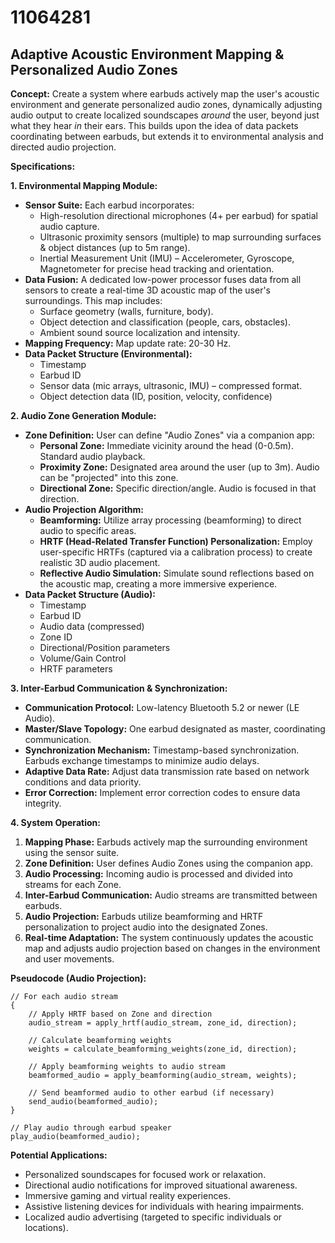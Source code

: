 # 11064281

## Adaptive Acoustic Environment Mapping & Personalized Audio Zones

**Concept:** Create a system where earbuds actively map the user's acoustic environment and generate personalized audio zones, dynamically adjusting audio output to create localized soundscapes *around* the user, beyond just what they hear *in* their ears. This builds upon the idea of data packets coordinating between earbuds, but extends it to environmental analysis and directed audio projection.

**Specifications:**

**1. Environmental Mapping Module:**

*   **Sensor Suite:** Each earbud incorporates:
    *   High-resolution directional microphones (4+ per earbud) for spatial audio capture.
    *   Ultrasonic proximity sensors (multiple) to map surrounding surfaces & object distances (up to 5m range).
    *   Inertial Measurement Unit (IMU) – Accelerometer, Gyroscope, Magnetometer for precise head tracking and orientation.
*   **Data Fusion:**  A dedicated low-power processor fuses data from all sensors to create a real-time 3D acoustic map of the user's surroundings. This map includes:
    *   Surface geometry (walls, furniture, body).
    *   Object detection and classification (people, cars, obstacles).
    *   Ambient sound source localization and intensity.
*   **Mapping Frequency:**  Map update rate: 20-30 Hz.
*   **Data Packet Structure (Environmental):**
    *   Timestamp
    *   Earbud ID
    *   Sensor data (mic arrays, ultrasonic, IMU) – compressed format.
    *   Object detection data (ID, position, velocity, confidence)

**2. Audio Zone Generation Module:**

*   **Zone Definition:** User can define "Audio Zones" via a companion app:
    *   **Personal Zone:** Immediate vicinity around the head (0-0.5m). Standard audio playback.
    *   **Proximity Zone:** Designated area around the user (up to 3m).  Audio can be "projected" into this zone.
    *   **Directional Zone:** Specific direction/angle. Audio is focused in that direction.
*   **Audio Projection Algorithm:**
    *   **Beamforming:** Utilize array processing (beamforming) to direct audio to specific areas.
    *   **HRTF (Head-Related Transfer Function) Personalization:**  Employ user-specific HRTFs (captured via a calibration process) to create realistic 3D audio placement.
    *   **Reflective Audio Simulation:** Simulate sound reflections based on the acoustic map, creating a more immersive experience.
*   **Data Packet Structure (Audio):**
    *   Timestamp
    *   Earbud ID
    *   Audio data (compressed)
    *   Zone ID
    *   Directional/Position parameters
    *   Volume/Gain Control
    *   HRTF parameters

**3. Inter-Earbud Communication & Synchronization:**

*   **Communication Protocol:** Low-latency Bluetooth 5.2 or newer (LE Audio).
*   **Master/Slave Topology:** One earbud designated as master, coordinating communication.
*   **Synchronization Mechanism:**  Timestamp-based synchronization.  Earbuds exchange timestamps to minimize audio delays.
*   **Adaptive Data Rate:** Adjust data transmission rate based on network conditions and data priority.
*   **Error Correction:** Implement error correction codes to ensure data integrity.

**4.  System Operation:**

1.  **Mapping Phase:** Earbuds actively map the surrounding environment using the sensor suite.
2.  **Zone Definition:** User defines Audio Zones using the companion app.
3.  **Audio Processing:** Incoming audio is processed and divided into streams for each Zone.
4.  **Inter-Earbud Communication:** Audio streams are transmitted between earbuds.
5.  **Audio Projection:** Earbuds utilize beamforming and HRTF personalization to project audio into the designated Zones.
6.  **Real-time Adaptation:** The system continuously updates the acoustic map and adjusts audio projection based on changes in the environment and user movements.

**Pseudocode (Audio Projection):**

```
// For each audio stream
{
    // Apply HRTF based on Zone and direction
    audio_stream = apply_hrtf(audio_stream, zone_id, direction);

    // Calculate beamforming weights
    weights = calculate_beamforming_weights(zone_id, direction);

    // Apply beamforming weights to audio stream
    beamformed_audio = apply_beamforming(audio_stream, weights);

    // Send beamformed audio to other earbud (if necessary)
    send_audio(beamformed_audio);
}

// Play audio through earbud speaker
play_audio(beamformed_audio);
```

**Potential Applications:**

*   Personalized soundscapes for focused work or relaxation.
*   Directional audio notifications for improved situational awareness.
*   Immersive gaming and virtual reality experiences.
*   Assistive listening devices for individuals with hearing impairments.
*   Localized audio advertising (targeted to specific individuals or locations).